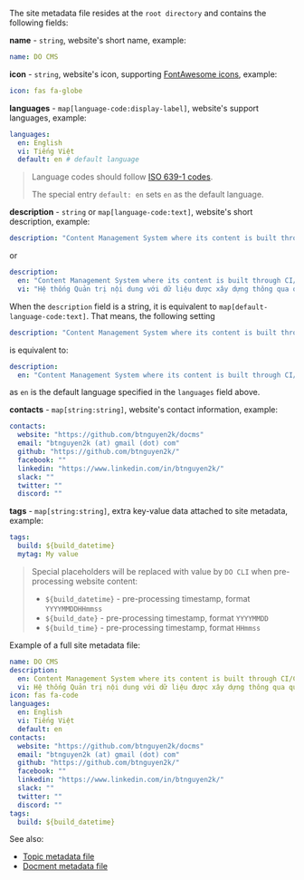 The site metadata file resides at the `root directory` and contains the following fields:

**name** - `string`, website's short name, example:
```yaml
name: DO CMS
```

**icon** - `string`, website's icon, supporting [FontAwesome icons](https://fontawesome.com/search?m=free), example:
```yaml
icon: fas fa-globe
```

**languages** - `map[language-code:display-label]`, website's support languages, example:
```yaml
languages:
  en: English
  vi: Tiếng Việt
  default: en # default language
```

> Language codes should follow [ISO 639-1 codes](https://en.wikipedia.org/wiki/List_of_ISO_639-1_codes).
>
> The special entry `default: en` sets `en` as the default language.

**description** - `string` or `map[language-code:text]`, website's short description, example:
```yaml
description: "Content Management System where its content is built through CI/CD pipeline"
```

or
```yaml
description:
  en: "Content Management System where its content is built through CI/CD pipeline"
  vi: "Hệ thống Quản trị nội dung với dữ liệu được xây dựng thông qua qui trình CI/CD"
```

When the `description` field is a string, it is equivalent to `map[default-language-code:text]`. That means, the following setting
```yaml
description: "Content Management System where its content is built through CI/CD pipeline"
```
is equivalent to:
```yaml
description:
  en: "Content Management System where its content is built through CI/CD pipeline"
```
as `en` is the default language specified in the `languages` field above.

**contacts** - `map[string:string]`, website's contact information, example:
```yaml
contacts:
  website: "https://github.com/btnguyen2k/docms"
  email: "btnguyen2k (at) gmail (dot) com"
  github: "https://github.com/btnguyen2k/"
  facebook: ""
  linkedin: "https://www.linkedin.com/in/btnguyen2k/"
  slack: ""
  twitter: ""
  discord: ""
```

**tags** - `map[string:string]`, extra key-value data attached to site metadata, example:
```yaml
tags:
  build: ${build_datetime}
  mytag: My value
```

> Special placeholders will be replaced with value by `DO CLI` when pre-processing website content:
> - `${build_datetime}` - pre-processing timestamp, format `YYYYMMDDHHmmss`
> - `${build_date}` - pre-processing timestamp, format `YYYYMMDD`
> - `${build_time}` - pre-processing timestamp, format `HHmmss`

Example of a full site metadata file:
```yaml
name: DO CMS
description:
  en: Content Management System where its content is built through CI/CD pipeline
  vi: Hệ thống Quản trị nội dung với dữ liệu được xây dựng thông qua qui trình CI/CD
icon: fas fa-code
languages:
  en: English
  vi: Tiếng Việt
  default: en
contacts:
  website: "https://github.com/btnguyen2k/docms"
  email: "btnguyen2k (at) gmail (dot) com"
  github: "https://github.com/btnguyen2k/"
  facebook: ""
  linkedin: "https://www.linkedin.com/in/btnguyen2k/"
  slack: ""
  twitter: ""
  discord: ""
tags:
  build: ${build_datetime}
```

See also:
- [Topic metadata file](../topicmetadata/)
- [Docment metadata file](../documentmetadata/)
